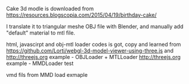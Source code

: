 Cake 3d modle is downloaded from
https://resources.blogscopia.com/2015/04/19/birthday-cake/

I translate it to triangular meshe OBJ file with Blender,
and manually add "default" material to mtl file.

html, javascirpt and obj-mtl loader codes is got, copy and learned from 
https://github.com/Lorti/webgl-3d-model-viewer-using-three.js and 
http://threejs.org example - OBJLoader + MTLLoader
http://threejs.org example - MMDLoader test

vmd fils from MMD load exmaple
